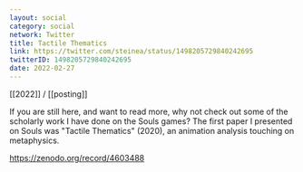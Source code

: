 ```yaml
---
layout: social
category: social
network: Twitter
title: Tactile Thematics
link: https://twitter.com/steinea/status/1498205729840242695
twitterID: 1498205729840242695
date: 2022-02-27
---
```


[[2022]] / [[posting]]

If you are still here, and want to read more, why not check out some of the scholarly work I have done on the Souls games? The first paper I presented on Souls was "Tactile Thematics" (2020), an animation analysis touching on metaphysics.

<https://zenodo.org/record/4603488>

